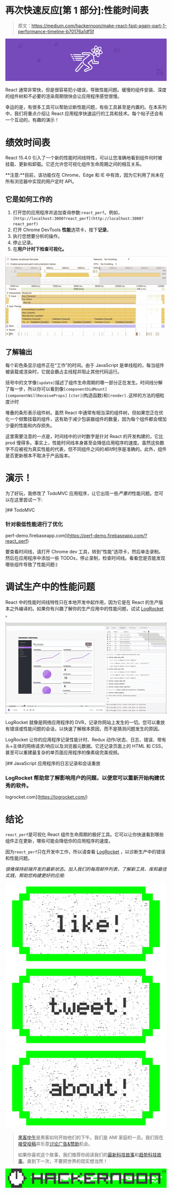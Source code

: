 # 再次快速反应[第 1 部分]:性能时间表

> 原文：<https://medium.com/hackernoon/make-react-fast-again-part-1-performance-timeline-b70176a1df5f>

![](img/d034abfdeb3fceb015650a521a41c8a3.png)

React 通常非常快，但是很容易犯小错误，导致性能问题。缓慢的组件安装、深度的组件树和不必要的渲染周期很快会让应用程序感觉很慢。

幸运的是，有很多工具可以帮助诊断性能问题，有些工具甚至是内置的。在本系列中，我们将重点介绍让 React 应用程序快速运行的工具和技术。每个帖子还会有一个互动的，有趣的演示！

# 绩效时间表

React 15.4.0 引入了一个新的性能时间线特性，可以让您准确地看到组件何时被挂载、更新和卸载。它还允许您可视化组件生命周期之间的相互关系。

**注意:**目前，该功能仅在 Chrome、Edge 和 IE 中有效，因为它利用了尚未在所有浏览器中实现的用户定时 API。

## 它是如何工作的

1.  打开您的应用程序并追加查询参数:`react_perf`。例如，`[http://localhost:3000?react_perf](http://localhost:3000?react_perf)`
2.  打开 Chrome DevTools **性能**选项卡，按下**记录**。
3.  执行您想要分析的操作。
4.  停止记录。
5.  在**用户计时下检查可视化。**

![](img/ba86d4892be1f498c489b5b074a54005.png)

## 了解输出

每个彩色条显示组件正在“工作”的时间。由于 JavaScript 是单线程的，每当组件被装载或渲染时，它就会霸占主线程并阻止其他代码运行。

括号中的文字像`[update]`描述了组件生命周期的哪一部分正在发生。时间线分解了每一步，所以你可以看到像`[componentDidMount]` `[componentWillReceiveProps]` `[ctor]`(构造函数)和`[render].`这样的方法的细粒度计时

堆叠的条形表示组件树。虽然 React 中通常有相当深的组件树，但如果您正在优化一个频繁挂载的组件，这有助于减少包装器组件的数量，因为每个组件都会增加少量的性能和内存损失。

这里需要注意的一点是，时间线中的计时数字是针对 React 的开发构建的，它比 prod 慢得多。事实上，性能时间线本身甚至会降低应用程序的速度。虽然这些数字不应被视为真实性能的代表，但不同组件之间的*相对*时序是准确的。此外，组件是否更新根本不取决于产品版本。

# 演示！

为了好玩，我修改了 TodoMVC 应用程序，让它出现一些*严重的*性能问题。您可以在这里尝试一下:

 [## TodoMVC

### 针对极低性能进行了优化

perf-demo.firebaseapp.com](https://perf-demo.firebaseapp.com/?react_perf) 

要查看时间线，请打开 Chrome dev 工具，转到“性能”选项卡，然后单击录制。然后在应用程序中添加一些 TODOs，停止录制，检查时间线。看看您是否能发现哪些组件导致了性能问题:)

# 调试生产中的性能问题

React 中的性能时间线特性只在本地开发中起作用，因为它是在 React 的生产版本之外编译的。如果你有兴趣了解你的生产应用中的性能问题，试试 [LogRocket](https://logrocket.com) 。

![](img/b47f54e433b8f39f62f5fffc5232dd8e.png)

LogRocket 就像是网络应用程序的 DVR，记录你网站上发生的一切。您可以重放有错误或性能问题的会话，以快速了解根本原因，而不是猜测问题发生的原因。

LogRocket 让你的应用程序记录性能计时、Redux 动作/状态、日志、错误、带有头+主体的网络请求/响应以及浏览器元数据。它还记录页面上的 HTML 和 CSS，甚至可以重建最复杂的单页面应用程序的像素级完美视频。

[](https://logrocket.com/) [## JavaScript 应用程序的日志记录和会话重放

### LogRocket 帮助您了解影响用户的问题，以便您可以重新开始构建优秀的软件。

logrocket.com](https://logrocket.com/) 

# 结论

`react_perf`是可视化 React 组件生命周期的极好工具。它可以让你快速看到哪些组件正在更新，哪些可能会降低你的应用程序的速度。

因为`react_perf`只在开发中工作，所以请查看 [LogRocket](https://logrocket.com) ，以诊断生产中的错误和性能问题。

*很难保持前端开发的最新状态。加入我们的每周邮件列表，了解新工具、库和最佳实践，帮助您构建更好的应用:*

[![](img/50ef4044ecd4e250b5d50f368b775d38.png)](http://bit.ly/HackernoonFB)[![](img/979d9a46439d5aebbdcdca574e21dc81.png)](https://goo.gl/k7XYbx)[![](img/2930ba6bd2c12218fdbbf7e02c8746ff.png)](https://goo.gl/4ofytp)

> [黑客中午](http://bit.ly/Hackernoon)是黑客如何开始他们的下午。我们是 AMI 家庭的一员。我们现在[接受投稿](http://bit.ly/hackernoonsubmission)并乐意[讨论广告&赞助](mailto:partners@amipublications.com)机会。
> 
> 如果你喜欢这个故事，我们推荐你阅读我们的[最新科技故事](http://bit.ly/hackernoonlatestt)和[趋势科技故事](https://hackernoon.com/trending)。直到下一次，不要把世界的现实想当然！

![](img/be0ca55ba73a573dce11effb2ee80d56.png)
